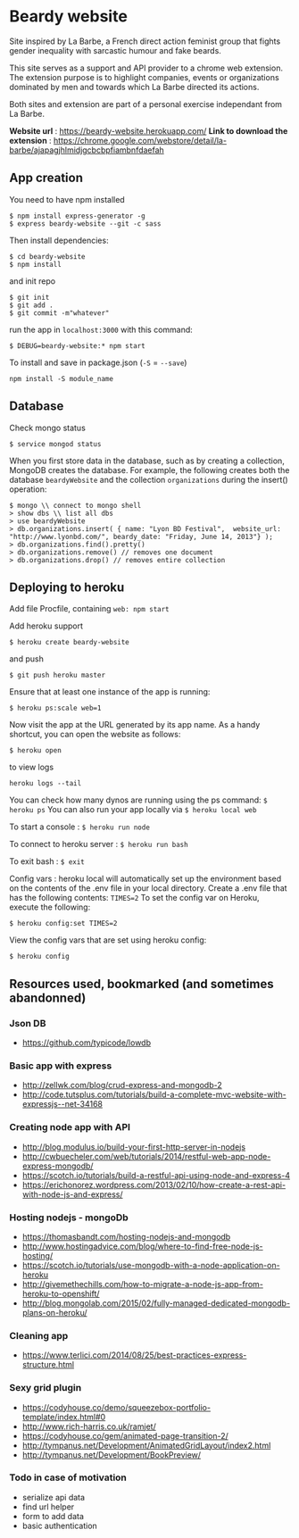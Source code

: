 Beardy website
=========

Site inspired by La Barbe, a French direct action feminist group that fights gender inequality with sarcastic humour and fake beards.

This site serves as a support and API provider to a chrome web extension. The extension purpose is to highlight companies, events or organizations dominated by men and towards which La Barbe directed its actions.

Both sites and extension are part of a personal exercise independant from La Barbe.

**Website url** : https://beardy-website.herokuapp.com/
**Link to download the extension** : https://chrome.google.com/webstore/detail/la-barbe/ajapagjhlmidjgcbcbpfiambnfdaefah


## App creation

You need to have npm installed

```
$ npm install express-generator -g
$ express beardy-website --git -c sass
```

Then install dependencies:

```
$ cd beardy-website
$ npm install
```

and init repo

```
$ git init
$ git add .
$ git commit -m"whatever"
```

 run the app in `localhost:3000` with this command:

```
$ DEBUG=beardy-website:* npm start
```


To install and save in package.json (`-S` = `--save`)
```
npm install -S module_name
```

## Database

Check mongo status
```
$ service mongod status
```

When you first store data in the database, such as by creating a collection, MongoDB creates the database. For example, the following creates both the database `beardyWebsite` and the collection `organizations` during the insert() operation:

```
$ mongo \\ connect to mongo shell
> show dbs \\ list all dbs
> use beardyWebsite
> db.organizations.insert( { name: "Lyon BD Festival",  website_url: "http://www.lyonbd.com/", beardy_date: "Friday, June 14, 2013"} );
> db.organizations.find().pretty()
> db.organizations.remove() // removes one document
> db.organizations.drop() // removes entire collection
```

## Deploying to heroku

Add file Procfile, containing `web: npm start`

Add heroku support

```
$ heroku create beardy-website
```

and push

```
$ git push heroku master
```

Ensure that at least one instance of the app is running:
```
$ heroku ps:scale web=1
```

Now visit the app at the URL generated by its app name. As a handy shortcut, you can open the website as follows:
```
$ heroku open
```

to view logs
```
heroku logs --tail
```
You can check how many dynos are running using the ps command: `$ heroku ps`
You can also run your app locally via `$ heroku local web`

To start a console : `$ heroku run node`

To connect to heroku server : `$ heroku run bash`

To exit bash : `$ exit`


Config vars :
heroku local will automatically set up the environment based on the contents of the .env file in your local directory. Create a .env file that has the following contents: `TIMES=2`
To set the config var on Heroku, execute the following:
```
$ heroku config:set TIMES=2
```

View the config vars that are set using heroku config:
```
$ heroku config
```


## Resources used, bookmarked (and sometimes abandonned)

### Json DB
- https://github.com/typicode/lowdb

### Basic app with express
- http://zellwk.com/blog/crud-express-and-mongodb-2
- http://code.tutsplus.com/tutorials/build-a-complete-mvc-website-with-expressjs--net-34168

### Creating node app with API
- http://blog.modulus.io/build-your-first-http-server-in-nodejs
- http://cwbuecheler.com/web/tutorials/2014/restful-web-app-node-express-mongodb/
- https://scotch.io/tutorials/build-a-restful-api-using-node-and-express-4
- https://erichonorez.wordpress.com/2013/02/10/how-create-a-rest-api-with-node-js-and-express/

### Hosting nodejs - mongoDb
- https://thomasbandt.com/hosting-nodejs-and-mongodb
- http://www.hostingadvice.com/blog/where-to-find-free-node-js-hosting/
- https://scotch.io/tutorials/use-mongodb-with-a-node-application-on-heroku
- http://givemethechills.com/how-to-migrate-a-node-js-app-from-heroku-to-openshift/
- http://blog.mongolab.com/2015/02/fully-managed-dedicated-mongodb-plans-on-heroku/

### Cleaning app
- https://www.terlici.com/2014/08/25/best-practices-express-structure.html


### Sexy grid plugin
- https://codyhouse.co/demo/squeezebox-portfolio-template/index.html#0
- http://www.rich-harris.co.uk/ramjet/
- https://codyhouse.co/gem/animated-page-transition-2/
- http://tympanus.net/Development/AnimatedGridLayout/index2.html
- http://tympanus.net/Development/BookPreview/


### Todo in case of motivation

- serialize api data
- find url helper
- form to add data
- basic authentication

